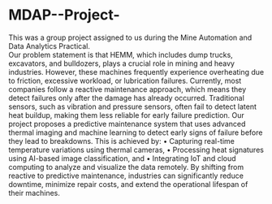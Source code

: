 # MDAP--Project-
This was a group project assigned to us during the Mine Automation and Data Analytics Practical.                                                                        
Our problem statement is that HEMM, which includes dump trucks, excavators, and bulldozers, plays a crucial role in mining and heavy industries. However, these machines frequently experience overheating due to friction, excessive workload, or lubrication failures.
Currently, most companies follow a reactive maintenance approach, which means they detect failures only after the damage has already occurred. Traditional sensors, such as vibration and pressure sensors, often fail to detect latent heat buildup, making them less reliable for early failure prediction.
Our project proposes a predictive maintenance system that uses advanced thermal imaging and machine learning to detect early signs of failure before they lead to breakdowns. This is achieved by:
• Capturing real-time temperature variations using thermal cameras,
• Processing heat signatures using AI-based image classification, and
• Integrating IoT and cloud computing to analyze and visualize the data remotely.
By shifting from reactive to predictive maintenance, industries can significantly reduce downtime, minimize repair costs, and extend the operational lifespan of their machines.
